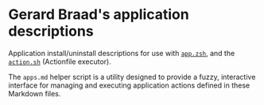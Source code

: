 Gerard Braad's application descriptions
=======================================

Application install/uninstall descriptions for use with [`app.zsh`](https://github.com/gbraad-dotfiles/upstream/blob/main/zsh/.zshrc.d/app.zsh), and the [`action.sh`](https://github.com/Actionfile/action.sh) (Actionfile executor).

The `apps.md` helper script is a utility designed to provide a fuzzy, interactive interface for managing and executing application actions defined in these Markdown files.
